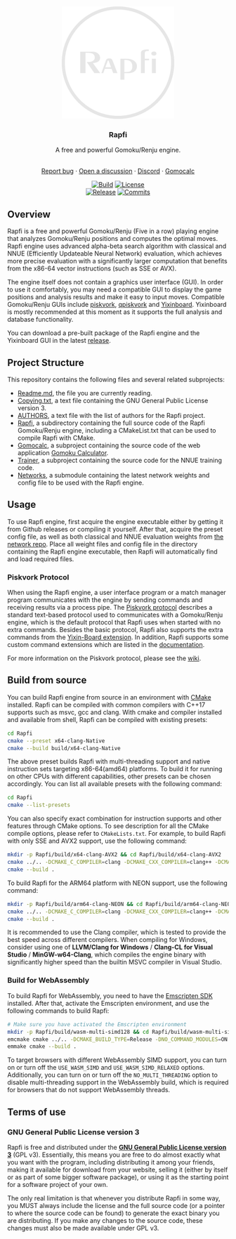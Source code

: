 <div align="center">
  <img src="https://github.com/dhbloo/rapfi/blob/master/Logo.png?raw=true">
  <h3>Rapfi</h3>
  A free and powerful Gomoku/Renju engine.
  <br>
  <br>

  [Report bug](https://github.com/dhbloo/rapfi/issues/new)
  ·
  [Open a discussion](https://github.com/dhbloo/rapfi/discussions/new)
  ·
  [Discord](https://discord.gg/7kEpFCGdb5)
  ·
  [Gomocalc](https://gomocalc.com)
  <br>

  [![Build](https://img.shields.io/github/actions/workflow/status/dhbloo/rapfi/rapfi.yml?branch=master&style=for-the-badge&label=rapfi&logo=github)](https://github.com/dhbloo/rapfi/blob/master/.github/workflows/rapfi.yml)
  [![License](https://img.shields.io/github/license/dhbloo/rapfi?style=for-the-badge&label=license&color=success)](https://github.com/dhbloo/rapfi/blob/master/Copying.txt)
  <br>
  [![Release](https://img.shields.io/github/v/release/dhbloo/rapfi?style=for-the-badge&label=official%20release)](https://github.com/dhbloo/rapfi/releases/latest)
  [![Commits](https://img.shields.io/github/commits-since/dhbloo/rapfi/latest?style=for-the-badge)](https://github.com/dhbloo/rapfi/commits/master)
  <br>

</div>



## Overview

Rapfi is a free and powerful Gomoku/Renju (Five in a row) playing engine that analyzes Gomoku/Renju positions and computes the optimal moves. Rapfi engine uses advanced alpha-beta search algorithm with classical and NNUE (Efficiently Updateable Neural Network) evaluation, which achieves more precise evaluation with a significantly larger computation that benefits from the x86-64 vector instructions (such as SSE or AVX).

The engine itself does not contain a graphics user interface (GUI). In order to use it comfortably, you may need a compatible GUI to display the game positions and analysis results and make it easy to input moves. Compatible Gomoku/Renju GUIs include [piskvork](https://github.com/wind23/piskvork_renju), [qpiskvork](https://github.com/Joker2770/qpiskvork) and [Yixinboard](https://github.com/dhbloo/Yixin-Board). Yixinboard is mostly recommended at this moment as it supports the full analysis and database functionality.

You can download a pre-built package of the Rapfi engine and the Yixinboard GUI in the latest [release](https://github.com/dhbloo/rapfi/releases/latest).



## Project Structure

This repository contains the following files and several related subprojects:

+ [Readme.md](https://github.com/dhbloo/rapfi/blob/master/Readme.md), the file you are currently reading.
+ [Copying.txt](https://github.com/dhbloo/rapfi/blob/master/Copying.txt), a text file containing the GNU General Public License version 3.
+ [AUTHORS](https://github.com/dhbloo/rapfi/blob/master/AUTHORS), a text file with the list of authors for the Rapfi project.
+ [Rapfi](https://github.com/dhbloo/rapfi/tree/master/Rapfi), a subdirectory containing the full source code of the Rapfi Gomoku/Renju engine, including a CMakeList.txt that can be used to compile Rapfi with CMake.
+ [Gomocalc](https://github.com/dhbloo/gomoku-calculator/tree/master), a subproject containing the source code of the web application [Gomoku Calculator](https://gomocalc.com).
+ [Trainer](https://github.com/dhbloo/pytorch-nnue-trainer/tree/master), a subproject containing the source code for the NNUE training code.
+ [Networks](https://github.com/dhbloo/rapfi-networks/tree/main), a submodule containing the latest network weights and config file to be used with the Rapfi engine.



## Usage

To use Rapfi engine, first acquire the engine executable either by getting it from Github releases or compiling it yourself. After that, acquire the preset config file, as well as both classical and NNUE evaluation weights from [the network repo](https://github.com/dhbloo/rapfi-networks). Place all weight files and config file in the directory containing the Rapfi engine executable, then Rapfi will automatically find and load required files.

### Piskvork Protocol

When using the Rapfi engine, a user interface program or a match manager program communicates with the engine by sending commands and receiving results via a process pipe. The [Piskvork protocol](https://plastovicka.github.io/protocl2en.htm) describes a standard text-based protocol used to communicates with a Gomoku/Renju engine, which is the default protocol that Rapfi uses when started with no extra commands. Besides the basic protocol, Rapfi also supports the extra commands from the [Yixin-Board extension](https://github.com/accreator/Yixin-protocol/blob/master/protocol.pdf). In addition, Rapfi supports some custom command extensions which are listed in the [documentation](https://github.com/dhbloo/rapfi/wiki/Protocol).

For more information on the Piskvork protocol, please see the [wiki](https://github.com/dhbloo/rapfi/wiki/Protocol).



## Build from source

You can build Rapfi engine from source in an environment with [CMake](https://cmake.org/) installed. Rapfi can be compiled with common compilers with C++17 supports such as msvc, gcc and clang. With cmake and compiler installed and available from shell, Rapfi can be compiled with existing presets:

```bash
cd Rapfi
cmake --preset x64-clang-Native
cmake --build build/x64-clang-Native
```

The above preset builds Rapfi with multi-threading support and native instruction sets targeting x86-64(amd64) platforms. To build it for running on other CPUs with different capabilities, other presets can be chosen accordingly. You can list all available presets with the following command:

```bash
cd Rapfi
cmake --list-presets
```

You can also specify exact combination for instruction supports and other features through CMake options. To see description for all the CMake compile options, please refer to `CMakeLists.txt`. For example, to build Rapfi with only SSE and AVX2 support, use the following command:

```bash
mkdir -p Rapfi/build/x64-clang-AVX2 && cd Rapfi/build/x64-clang-AVX2
cmake ../.. -DCMAKE_C_COMPILER=clang -DCMAKE_CXX_COMPILER=clang++ -DCMAKE_BUILD_TYPE=Release -DUSE_SSE=ON -DUSE_AVX2=ON -DUSE_AVX512=OFF -DUSE_BMI2=OFF -DUSE_VNNI=OFF
cmake --build .
```

To build Rapfi for the ARM64 platform with NEON support, use the following command:

```bash
mkdir -p Rapfi/build/arm64-clang-NEON && cd Rapfi/build/arm64-clang-NEON
cmake ../.. -DCMAKE_C_COMPILER=clang -DCMAKE_CXX_COMPILER=clang++ -DCMAKE_BUILD_TYPE=Release -DUSE_NEON=ON -DUSE_NEON_DOTPROD=OFF
cmake --build .
```

It is recommended to use the Clang compiler, which is tested to provide the best speed across different compilers. When compiling for Windows, consider using one of **LLVM/Clang for Windows** / **Clang-CL for Visual Studio** / **MinGW-w64-Clang**, which compiles the engine binary with significantly higher speed than the builtin MSVC compiler in Visual Studio.

### Build for WebAssembly

To build Rapfi for WebAssembly, you need to have the [Emscripten SDK](https://emscripten.org/docs/getting_started/downloads.html) installed. After that, activate the Emscripten environment, and use the following commands to build Rapfi:

```bash
# Make sure you have activated the Emscripten environment
mkdir -p Rapfi/build/wasm-multi-simd128 && cd Rapfi/build/wasm-multi-simd128
emcmake cmake ../.. -DCMAKE_BUILD_TYPE=Release -DNO_COMMAND_MODULES=ON -DUSE_WASM_SIMD=ON -DUSE_WASM_SIMD_RELAXED=OFF
emmake cmake --build .
```

To target browsers with different WebAssembly SIMD support, you can turn on or turn off the `USE_WASM_SIMD` and `USE_WASM_SIMD_RELAXED` options. Additionally, you can turn on or turn off the `NO_MULTI_THREADING` option to disable multi-threading support in the WebAssembly build, which is required for browsers that do not support WebAssembly threads.

## Terms of use

### GNU General Public License version 3

Rapfi is free and distributed under the [**GNU General Public License version 3**](https://github.com/dhbloo/rapfi/blob/master/Copying.txt) (GPL v3). Essentially, this means you are free to do almost exactly what you want with the program, including distributing it among your friends, making it available for download from your website, selling it (either by itself or as part of some bigger software package), or using it as the starting point for a software project of your own.

The only real limitation is that whenever you distribute Rapfi in some way, you MUST always include the license and the full source code (or a pointer to where the source code can be found) to generate the exact binary you are distributing. If you make any changes to the source code, these changes must also be made available under GPL v3.
